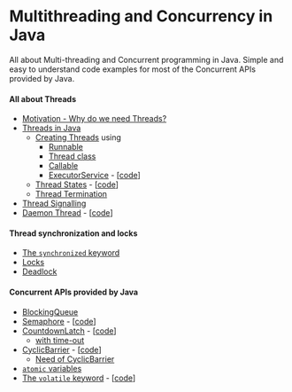 # Multithreading and Concurrency in Java

All about Multi-threading and Concurrent programming in Java.
Simple and easy to understand code examples for most of the Concurrent APIs provided by Java.

#### All about Threads
- [Motivation - Why do we need Threads?](./notes/threads-motivation.md)
- [Threads in Java](./src/com/codecafe/concurrency/thread)
  - [Creating Threads](./notes/creating-threads.md) using
    - [Runnable](./src/com/codecafe/concurrency/thread/basics/designathread/ThreadDemo.java)
    - [Thread class](./src/com/codecafe/concurrency/thread/basics/designathread/ThreadDemo.java)
    - [Callable](./src/com/codecafe/concurrency/thread/basics/designathread/CallableDemo.java)
    - [ExecutorService](notes/executorservice.md) - [[code](./src/com/codecafe/concurrency/executorservice/ExecutorServiceDemo.java)]
  - [Thread States](./notes/thread-states.md) - [[code](./src/com/codecafe/concurrency/thread/basics/designathread/ThreadStates.java)]
  - [Thread Termination](./src/com/codecafe/concurrency/thread/basics/Main.java)
- [Thread Signalling](./src/com/codecafe/concurrency/threadsignalling)
- [Daemon Thread](./notes/daemon-thread.md) - [[code](./src/com/codecafe/concurrency/thread/daemonthread)]

#### Thread synchronization and locks
- [The `synchronized` keyword](./src/com/codecafe/concurrency/_synchronized)
- [Locks](./src/com/codecafe/concurrency/locks)
- [Deadlock](./src/com/codecafe/concurrency/deadlock)

#### Concurrent APIs provided by Java
- [BlockingQueue](./src/com/codecafe/concurrency/blockingqueue)
- [Semaphore](./notes/semaphore.md) - [[code](./src/com/codecafe/concurrency/semaphore)]
- [CountdownLatch](./notes/countdownlatch.md) - [[code](./src/com/codecafe/concurrency/countdownlatch/CountDownLatchDemo.java)]
  - [with time-out](./src/com/codecafe/concurrency/countdownlatch/timeout/TerminatingCountDownLatch.java)
- [CyclicBarrier](./notes/cyclicbarrier.md) - [[code](./src/com/codecafe/concurrency/cyclicbarrier/CyclicBarrierDemo.java)]
  - [Need of CyclicBarrier](./src/com/codecafe/concurrency/cyclicbarrier/NeedOfCyclicBarrier.java)
- [`atomic` variables](./src/com/codecafe/concurrency/_atomic)
- [The `volatile` keyword](./src/com/codecafe/concurrency/_volatile/volatile-keyword.md) - [[code](./src/com/codecafe/concurrency/_volatile/VolatileDemo.java)]
